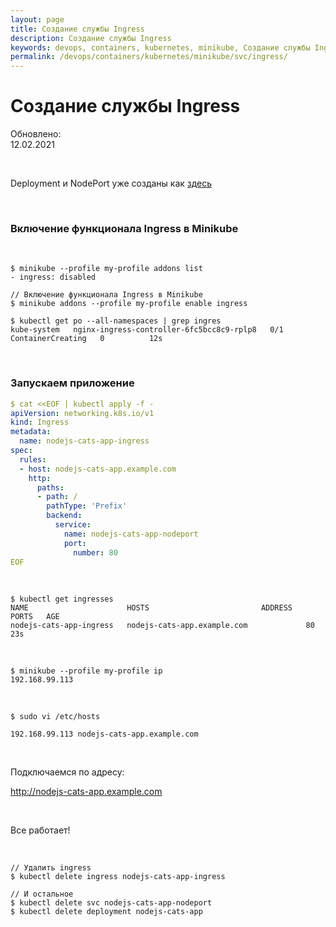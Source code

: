 ```yaml
---
layout: page
title: Создание службы Ingress
description: Создание службы Ingress
keywords: devops, containers, kubernetes, minikube, Создание службы Ingress
permalink: /devops/containers/kubernetes/minikube/svc/ingress/
---
```


# Создание службы Ingress

Обновлено:  
12.02.2021

<br/>

Deployment и NodePort уже созданы как <a href="/devops/containers/kubernetes/minikube/svc/nodeport/">здесь</a>

<br/>

### Включение функционала Ingress в Minikube

<br/>

    $ minikube --profile my-profile addons list
    - ingress: disabled

    // Включение функционала Ingress в Minikube
    $ minikube addons --profile my-profile enable ingress

    $ kubectl get po --all-namespaces | grep ingres
    kube-system   nginx-ingress-controller-6fc5bcc8c9-rplp8   0/1     ContainerCreating   0          12s

<br/>

### Запускаем приложение

```yaml
$ cat <<EOF | kubectl apply -f -
apiVersion: networking.k8s.io/v1
kind: Ingress
metadata:
  name: nodejs-cats-app-ingress
spec:
  rules:
  - host: nodejs-cats-app.example.com
    http:
      paths:
      - path: /
        pathType: 'Prefix'
        backend:
          service:
            name: nodejs-cats-app-nodeport
            port:
              number: 80
EOF
```

<br/>

    $ kubectl get ingresses
    NAME                      HOSTS                         ADDRESS   PORTS   AGE
    nodejs-cats-app-ingress   nodejs-cats-app.example.com             80      23s

<br/>

    $ minikube --profile my-profile ip
    192.168.99.113

<br/>

```
$ sudo vi /etc/hosts

192.168.99.113 nodejs-cats-app.example.com
```

<br/>

Подключаемся по адресу:

http://nodejs-cats-app.example.com

<br/>

Все работает!

<br/>

    // Удалить ingress
    $ kubectl delete ingress nodejs-cats-app-ingress

    // И остальное
    $ kubectl delete svc nodejs-cats-app-nodeport
    $ kubectl delete deployment nodejs-cats-app
